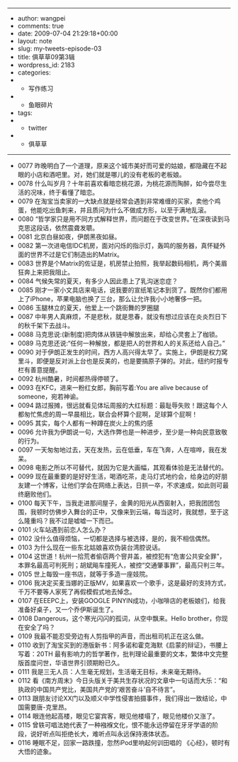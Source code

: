 - ---
- author: wangpei
- comments: true
- date: 2009-07-04 21:29:18+00:00
- layout: note
- slug: my-tweets-episode-03
- title: 俱草草09第3辑
- wordpress_id: 2183
- categories:
- - 写作练习
- - 鱼眼碎片
- tags:
- - twitter
- - 俱草草
- ---
- 0077 昨晚明白了一个道理，原来这个城市美好而可爱的姑娘，都隐藏在不起眼的小店和酒吧里。对，她们就是哪儿的没有老板的老板娘。
- 0078 什么叫岁月？十年前喜欢看暗恋桃花源，为桃花源而陶醉，如今尝尽生活的况味，终于看懂了暗恋。
- 0079 在淘宝当卖家的一大缺点就是经常会遇到非常难缠的买家，卖他个鸡蛋，他能吃出鱼刺来，并且质问为什么不做成方形，以至于满地乱滚。
- 0080 “哲学家只是用不同方式解释世界，而问题在于改变世界。”在深夜读到马克思这段话，依然震聋发聩。
- 0081 北京白昼如夜，伊朗黑夜如昼。
- 0082 第一次进电信IDC机房，面对闪烁的指示灯，轰鸣的服务器，真怀疑外面的世界不过是它们制造出的Matrix。
- 0083 世界是个Matrix的佐证是，机房禁止拍照，我举起数码相机，两个美眉狂奔上来把我阻止。
- 0084 气候失常的夏天，有多少人因此患上了乳沟迷恋症？
- 0085 刚才一家小文具店来电话，说我要的宣纸笔记本到货了。既然你们都用上了iPhone，苹果电脑也换了三台，那么让允许我小小地奢侈一把。
- 0086 玉腿林立的夏天，他爱上一个跳街舞的罗圈腿
- 0087 中年男人真麻烦，不是悲秋，就是思春，就没有想过应该在炎炎烈日下的秋千架下去战斗。
- 0088 马克思说:(新制度)把肉体从铁链中解放出来，却给心灵套上了枷锁。
- 0089 马克思还说:“任何一种解放，都是把人的世界和人的关系还给人自己。”
- 0090 对于伊朗正发生的时间，西方人高兴得太早了。实施上，伊朗是权力窝里斗，即便是反对派上台也是反美的，也是要搞原子弹的。对此，纽约时报专栏有善意提醒。
- 0092 杭州酷暑，时间都热得停顿了。
- 0093 在KFC，进来一粉红女郎，胸前写着:You are alive because of someone，宛若神谕。
- 0094 路过报摊，很远就看见体坛周报的大红标题：最耻辱失败！跟这每个人都匆忙焦虑的周一早晨相比，联合会杯算个屁啊，足球算个屁啊！
- 0095 其实，每个人都有一种蹲在炭火上的焦灼感
- 0096 允许我为伊朗说一句，大选作弊也是一种进步，至少是一种向民意致敬的行为。
- 0097 一天匆匆地过去，天在发热，云在低垂，车在飞奔，人在喧哗，我在发呆。
- 0098 电影之所以不可替代，就因为它是大画幅，其观看体验是无法替代的。
- 0099 现在最重要的是好好生活，喝酒吃茶，走马灯式地约会，给身边的好朋友建一个博客，让他们学会在网络上表达，日拱一卒，不求速成，如此则可最终磨败他们。
- 0100 每天下午，当我走进那间屋子，金黄的阳光从西窗射入，把我团团包围，我顿时仿佛步入舞台的正中，又像来到云端，每当这时，我就想，至于这么隆重吗？我不过是嘘嘘一下而已。
- 0101 火车站遇到前恋人怎么办？
- 0102 没什么值得烦恼，一切都是选择与被选择，是的，我不相信偶然。
- 0103 为什么现在一些东北姑娘喜欢伪装台湾腔说话。
- 0104 这世道！杭州一拾荒者偷窃两个窨井盖，被控犯有“危害公共安全罪”，本罪名最高可判死刑；胡斌飚车撞死人，被控“交通肇事罪”，最高只判三年。
- 0105 世上每毁一座书店，就等于多造一座妓院。
- 0106 我决定买麦当娜的正版MV，如果喜欢一个歌手，这是最好的支持方式，千万不要等人家死了再假模假式地去悼念。
- 0107 在EEEPC上，安装GOOGLE PINYIN成功，小咖啡店的老板娘们，给我准备好桌子，又一个乔伊斯诞生了。
- 0108 Dangerous，这个寒光闪闪的孤词，从空中飘来。Hello brother，你现在安全了吗？
- 0109 我最不能忍受旁边有人剪指甲的声音，而出租司机正在这么做。
- 0110 收到了淘宝买到的港版新书：阿多诺和霍克海默《启蒙的辩证》，书腰上写着：20TH 最有影响力的哲学著作，批判理论最重要的文本，繁体中文完整版首度问世，华语世界引颈期盼已久。
- 0111 我是三无人员：人生毫无规划，生活毫无目标，未来毫无期待。
- 0112 看《南方周末》今日头版关于美共生存状况的文章中一句话而大乐：“和执政的中国共产党比，美国共产党的‘艰苦奋斗’自不待言”。
- 0113 跟朋友讨论XX门以及顺义中学性侵害拍摄事件，我们得出一致结论，中国需要唐-克里昂。
- 0114 眼连他起高楼，眼见它宴宾客，眼见他楼塌了，眼见他楼价又涨了。
- 0115 曾轶可唱法她代表了一种襁褓文化，恨不能永远停留在牙牙学语的阶段，说好听点叫拒绝长大，难听点叫永远保持液体状态。
- 0116 睡眠不足，回家一路跌撞，忽然iPod里响起何训田唱的 《心经》，顿时有大悟的迹象。
